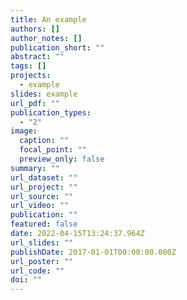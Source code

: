 ```yaml
---
title: An example
authors: []
author_notes: []
publication_short: ""
abstract: ""
tags: []
projects:
  - example
slides: example
url_pdf: ""
publication_types:
  - "2"
image:
  caption: ""
  focal_point: ""
  preview_only: false
summary: ""
url_dataset: ""
url_project: ""
url_source: ""
url_video: ""
publication: ""
featured: false
date: 2022-04-15T13:24:37.964Z
url_slides: ""
publishDate: 2017-01-01T00:00:00.000Z
url_poster: ""
url_code: ""
doi: ""
---
```

